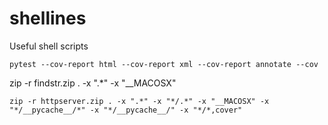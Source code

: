 # shellines
Useful shell scripts


```pytest --cov-report html --cov-report xml --cov-report annotate --cov```

zip -r findstr.zip . -x ".*" -x "\__MACOSX"

```zip -r httpserver.zip . -x ".*" -x "*/.*" -x "__MACOSX" -x "*/__pycache__/*" -x "*/__pycache__/" -x "*/*,cover"```
